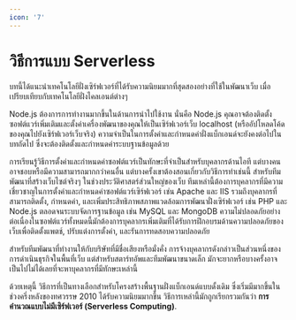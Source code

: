 ```yaml
---
icon: '7'
---
```


# วิธีการแบบ Serverless

บทนี้ได้แนะนำเทคโนโลยีฝั่งเซิร์ฟเวอร์ที่ได้รับความนิยมมากที่สุดสองอย่างที่ใช้ในพัฒนาเว็บ เมื่อเปรียบเทียบกับเทคโนโลยีฝั่งไคลเอนต์ต่างๆ&#x20;

Node.js ต้องการการทำงานมากขึ้นในด้านการนำไปใช้งาน นั่นคือ Node.js คุณอาจต้องติดตั้งซอฟต์แวร์เพิ่มเติมและตั้งค่าเครื่องพัฒนาของคุณให้เป็นเซิร์ฟเวอร์เว็บ localhost (หรืออัปโหลดโค้ดของคุณไปยังเซิร์ฟเวอร์เว็บจริง) ความจำเป็นในการตั้งค่าและกำหนดค่าฝั่งแบ็กเอนด์จะยังคงต่อไปในบทถัดไป ซึ่งจะต้องติดตั้งและกำหนดค่าระบบฐานข้อมูลด้วย

การเรียนรู้วิธีการตั้งค่าและกำหนดค่าซอฟต์แวร์เป็นทักษะที่จำเป็นสำหรับบุคลากรด้านไอที แต่บางคนอาจชอบหรือมีความสามารถมากกว่าคนอื่น แต่บางครั้งเขาต้องสอนเกี่ยวกับวิธีการทำเช่นนี้ สำหรับทีมพัฒนาที่สร้างเว็บไซต์จริงๆ ในช่วงประวัติศาสตร์ส่วนใหญ่ของเว็บ ทีมเหล่านี้ต้องการบุคลากรที่มีความเชี่ยวชาญในการตั้งค่าและกำหนดค่าซอฟต์แวร์เซิร์ฟเวอร์ เช่น Apache และ IIS รวมถึงบุคลากรที่สามารถติดตั้ง, กำหนดค่า, และเพิ่มประสิทธิภาพสภาพแวดล้อมการพัฒนาฝั่งเซิร์ฟเวอร์ เช่น PHP และ Node.js ตลอดจนระบบจัดการฐานข้อมูล เช่น MySQL และ MongoDB ความไม่ปลอดภัยอย่างต่อเนื่องในซอฟต์แวร์ทั้งหมดนี้มักต้องการบุคลากรเพิ่มเติมที่ได้รับการฝึกอบรมด้านความปลอดภัยของเว็บเพื่อติดตั้งแพตช์, ปรับแต่งการตั้งค่า, และรันการทดสอบความปลอดภัย

สำหรับทีมพัฒนาที่ทำงานให้กับบริษัทที่มีชื่อเสียงหรือมั่งคั่ง การจ้างบุคลากรดังกล่าวเป็นส่วนหนึ่งของการดำเนินธุรกิจในพื้นที่เว็บ แต่สำหรับสตาร์ทอัพและทีมพัฒนาขนาดเล็ก มักจะยากหรือบางครั้งอาจเป็นไปไม่ได้เลยที่จะหาบุคลากรที่มีทักษะเหล่านี้

ด้วยเหตุนี้ วิธีการที่เป็นทางเลือกสำหรับโครงสร้างพื้นฐานฝั่งแบ็กเอนด์แบบดั้งเดิม ซึ่งเริ่มมีมากขึ้นในช่วงครึ่งหลังของทศวรรษ 2010 ได้รับความนิยมมากขึ้น วิธีการเหล่านี้มักถูกเรียกรวมกันว่า **การคำนวณแบบไม่มีเซิร์ฟเวอร์ (Serverless Computing)**.


